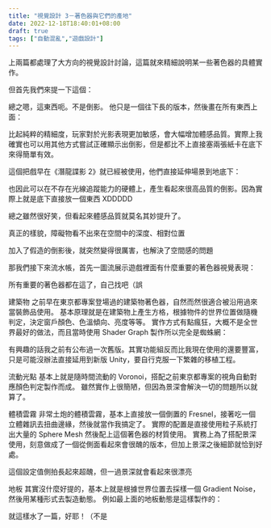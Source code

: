```yaml
---
title: "視覺設計 3－著色器與它們的產地"
date: 2022-12-18T18:40:01+08:00
draft: true
tags: ["自動混亂","遊戲設計"]
---
```


上兩篇都處理了大方向的視覺設計討論，這篇就來精細說明某一些著色器的具體實作。

但首先我們來提一下這個：


總之嗯，這東西呃。不是倒影。
他只是一個往下長的版本，然後畫在所有東西上面：

比起純粹的精細度，玩家對於光影表現更加敏感，會大幅增加體感品質。實際上我確實也可以用其他方式嘗試正確顯示出倒影，但是都比不上直接塞兩張紙卡在底下來得簡單有效。

這個把戲早在《潛龍諜影 2》就已經被使用，他們直接延伸場景到地底下：


也因此可以在不存在光線追蹤能力的硬體上，產生看起來很高品質的倒影。因為實際上就是底下直接放一個東西 XDDDDD

總之雖然很好笑，但看起來體感品質就莫名其妙提升了。

真正的樣貌，障礙物看不出來在空間中的深度、相對位置

加入了假造的倒影後，就突然變得很厲害，也解決了空間感的問題


那我們接下來流水帳，首先一圖流展示遊戲裡面有什麼重要的著色器視覺表現：

所有重要的著色器都在這了，自己找吧（誤

建築物
之前早在東京都專案登場過的建築物著色器，自然而然很適合被沿用過來當裝飾品使用。
基本原理就是在建築物上產生方格，根據物件的世界位置做隨機判定，決定窗戶顏色、色溫傾向、亮度等等。
實作方式有點瘋狂，大概不是全世界最好的做法，而且當時使用 Shader Graph 製作所以完全是蜘蛛網：


有興趣的話我之前有公布過一次舊版。其實功能組反而比我現在使用的還要豐富，只是可能沒辦法直接延用到新版 Unity，要自行克服一下繁雜的移植工程。

流動光點
基本上就是隨時間流動的 Voronoi，搭配之前東京都專案的視角自動對應顏色判定製作而成。
雖然實作上很簡陋，但因為景深會解決一切的問題所以就算了。


體積雲霧
非常土炮的體積雲霧，基本上直接放一個倒置的 Fresnel，接著吃一個立體雜訊去扭曲邊緣，然後就當作我搞定了。
實際的配置是直接使用粒子系統打出大量的 Sphere Mesh 然後配上這個著色器的材質使用。
實務上為了搭配景深使用，刻意做成了一個從側面看起來會很醜的版本，但加上景深之後細節就恰到好處。


這個設定值側拍長起來超醜，但一過景深就會看起來很漂亮

地板
其實沒什麼好提的，基本上就是根據世界位置去採樣一個 Gradient Noise，然後用某種形式去製造動態。
例如最上面的地板動態是這樣製作的：


就這樣水了一篇，好耶！（不是